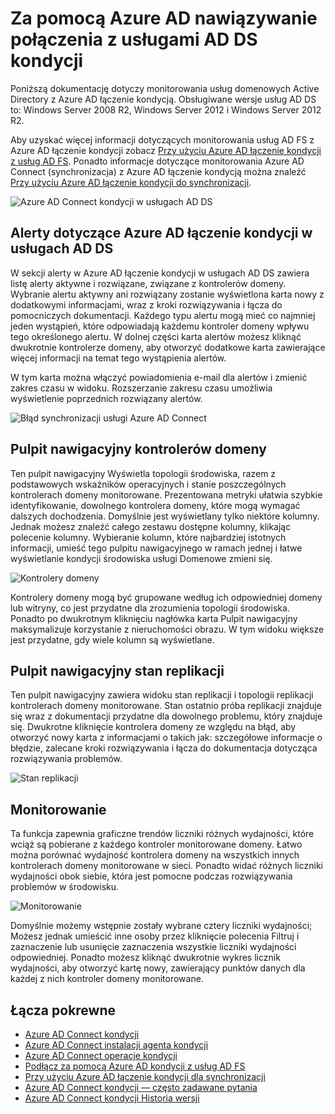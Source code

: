 
<properties
    pageTitle="Za pomocą Azure AD nawiązywanie połączenia z usługami AD DS kondycji | Microsoft Azure"
    description="To jest strona Azure AD łączenie kondycja, która przedstawimy sposobów monitorowania usług AD DS."
    services="active-directory"
    documentationCenter=""
    authors="arluca"
    manager="samueld"
    editor="curtand"/>

<tags
    ms.service="active-directory"
    ms.workload="identity"
    ms.tgt_pltfrm="na"
    ms.devlang="na"
    ms.topic="get-started-article"
    ms.date="10/18/2016"
    ms.author="arluca"/>

# <a name="using-azure-ad-connect-health-with-ad-ds"></a>Za pomocą Azure AD nawiązywanie połączenia z usługami AD DS kondycji
Poniższą dokumentację dotyczy monitorowania usług domenowych Active Directory z Azure AD łączenie kondycją. Obsługiwane wersje usług AD DS to: Windows Server 2008 R2, Windows Server 2012 i Windows Server 2012 R2.

Aby uzyskać więcej informacji dotyczących monitorowania usług AD FS z Azure AD łączenie kondycji zobacz [Przy użyciu Azure AD łączenie kondycji z usług AD FS](active-directory-aadconnect-health-adfs.md). Ponadto informacje dotyczące monitorowania Azure AD Connect (synchronizacja) z Azure AD łączenie kondycją można znaleźć [Przy użyciu Azure AD łączenie kondycji do synchronizacji](active-directory-aadconnect-health-sync.md).

![Azure AD Connect kondycji w usługach AD DS](./media/active-directory-aadconnect-health/aadconnect-health-adds-entry.png)

## <a name="alerts-for-azure-ad-connect-health-for-ad-ds"></a>Alerty dotyczące Azure AD łączenie kondycji w usługach AD DS
W sekcji alerty w Azure AD łączenie kondycji w usługach AD DS zawiera listę alerty aktywne i rozwiązane, związane z kontrolerów domeny. Wybranie alertu aktywny ani rozwiązany zostanie wyświetlona karta nowy z dodatkowymi informacjami, wraz z kroki rozwiązywania i łącza do pomocniczych dokumentacji. Każdego typu alertu mogą mieć co najmniej jeden wystąpień, które odpowiadają każdemu kontroler domeny wpływu tego określonego alertu. W dolnej części karta alertów możesz kliknąć dwukrotnie kontrolerze domeny, aby otworzyć dodatkowe karta zawierające więcej informacji na temat tego wystąpienia alertów.

W tym karta można włączyć powiadomienia e-mail dla alertów i zmienić zakres czasu w widoku. Rozszerzanie zakresu czasu umożliwia wyświetlenie poprzednich rozwiązany alertów.

![Błąd synchronizacji usługi Azure AD Connect](./media/active-directory-aadconnect-health/aadconnect-health-adds-alerts.png)

## <a name="domain-controllers-dashboard"></a>Pulpit nawigacyjny kontrolerów domeny
Ten pulpit nawigacyjny Wyświetla topologii środowiska, razem z podstawowych wskaźników operacyjnych i stanie poszczególnych kontrolerach domeny monitorowane. Prezentowana metryki ułatwia szybkie identyfikowanie, dowolnego kontrolera domeny, które mogą wymagać dalszych dochodzenia. Domyślnie jest wyświetlany tylko niektóre kolumny. Jednak możesz znaleźć całego zestawu dostępne kolumny, klikając polecenie kolumny. Wybieranie kolumn, które najbardziej istotnych informacji, umieść tego pulpitu nawigacyjnego w ramach jednej i łatwe wyświetlanie kondycji środowiska usługi Domenowe zmieni się.

![Kontrolery domeny](./media/active-directory-aadconnect-health/aadconnect-health-adds-domainsandsites-dashboard.png)

Kontrolery domeny mogą być grupowane według ich odpowiedniej domeny lub witryny, co jest przydatne dla zrozumienia topologii środowiska. Ponadto po dwukrotnym kliknięciu nagłówka karta Pulpit nawigacyjny maksymalizuje korzystanie z nieruchomości obrazu. W tym widoku większe jest przydatne, gdy wiele kolumn są wyświetlane.

## <a name="replication-status-dashboard"></a>Pulpit nawigacyjny stan replikacji
Ten pulpit nawigacyjny zawiera widoku stan replikacji i topologii replikacji kontrolerach domeny monitorowane. Stan ostatnio próba replikacji znajduje się wraz z dokumentacji przydatne dla dowolnego problemu, który znajduje się. Dwukrotne kliknięcie kontrolera domeny ze względu na błąd, aby otworzyć nowy karta z informacjami o takich jak: szczegółowe informacje o błędzie, zalecane kroki rozwiązywania i łącza do dokumentacja dotycząca rozwiązywania problemów.

![Stan replikacji](./media/active-directory-aadconnect-health/aadconnect-health-adds-replication.png)

## <a name="monitoring"></a>Monitorowanie
Ta funkcja zapewnia graficzne trendów liczniki różnych wydajności, które wciąż są pobierane z każdego kontroler monitorowane domeny. Łatwo można porównać wydajność kontrolera domeny na wszystkich innych kontrolerach domeny monitorowane w sieci. Ponadto widać różnych liczniki wydajności obok siebie, która jest pomocne podczas rozwiązywania problemów w środowisku.

![Monitorowanie](./media/active-directory-aadconnect-health/aadconnect-health-adds-monitoring.png)

Domyślnie możemy wstępnie zostały wybrane cztery liczniki wydajności; Możesz jednak umieścić inne osoby przez kliknięcie polecenia Filtruj i zaznaczenie lub usunięcie zaznaczenia wszystkie liczniki wydajności odpowiedniej. Ponadto możesz kliknąć dwukrotnie wykres licznik wydajności, aby otworzyć kartę nowy, zawierający punktów danych dla każdej z nich kontroler domeny monitorowane.

## <a name="related-links"></a>Łącza pokrewne

* [Azure AD Connect kondycji](active-directory-aadconnect-health.md)
* [Azure AD Connect instalacji agenta kondycji](active-directory-aadconnect-health-agent-install.md)
* [Azure AD Connect operacje kondycji](active-directory-aadconnect-health-operations.md)
* [Podłącz za pomocą Azure AD kondycji z usług AD FS](active-directory-aadconnect-health-adfs.md)
* [Przy użyciu Azure AD łączenie kondycji dla synchronizacji](active-directory-aadconnect-health-sync.md)
* [Azure AD Connect kondycji — często zadawane pytania](active-directory-aadconnect-health-faq.md)
* [Azure AD Connect kondycji Historia wersji](active-directory-aadconnect-health-version-history.md)
